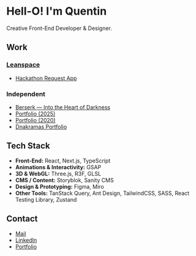 # Hell-O! I'm Quentin

Creative Front-End Developer & Designer.

## Work

### [Leanspace](https://leanspace.io/)

- [Hackathon Request App](https://master.d1hk84yeel2h27.amplifyapp.com/)

### Independent
- [Berserk — Into the Heart of Darkness](https://berserk-heart-of-darkness.vercel.app/)
- [Portfolio (2025)](https://quentinbrohan.fr/)
- [Portfolio (2020)](https://quentinbrohan-next-quentinbrohans-projects.vercel.app/)
- [Dnakramas Portfolio](https://dnakramas.fr/)

## Tech Stack


- **Front-End:** React, Next.js, TypeScript  
- **Animations & Interactivity:** GSAP
- **3D & WebGL:** Three.js, R3F, GLSL  
- **CMS / Content:** Storyblok, Sanity CMS  
- **Design & Prototyping:** Figma, Miro
- **Other Tools:** TanStack Query, Ant Design, TailwindCSS, SASS, React Testing Library, Zustand

## Contact

- [Mail](mailto:brohan.quentin@gmail.com)  
- [LinkedIn](https://linkedin.com/in/quentinbrohan)  
- [Portfolio](https://quentinbrohan.fr/)
